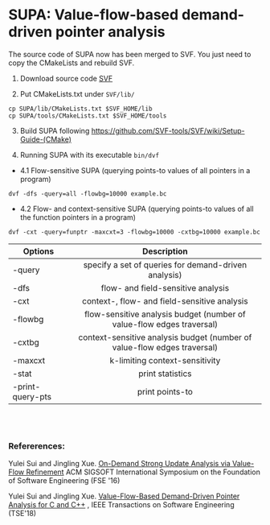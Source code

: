 # SUPA: Value-flow-based demand-driven pointer analysis

The source code of SUPA now has been merged to SVF. You just need to copy the CMakeLists and rebuild SVF.

1. Download source code [SVF](https://github.com/SVF-tools/SVF)

2. Put CMakeLists.txt under `SVF/lib/`
```
cp SUPA/lib/CMakeLists.txt $SVF_HOME/lib
cp SUPA/tools/CMakeLists.txt $SVF_HOME/tools
```
3. Build SUPA following https://github.com/SVF-tools/SVF/wiki/Setup-Guide-(CMake)

4. Running SUPA with its executable `bin/dvf`

* 4.1 Flow-sensitive SUPA (querying points-to values of all pointers in a program)
```
dvf -dfs -query=all -flowbg=10000 example.bc
```
* 4.2 Flow- and context-sensitive SUPA (querying points-to values of all the function pointers in a program)
```
dvf -cxt -query=funptr -maxcxt=3 -flowbg=10000 -cxtbg=10000 example.bc
```

| Options       | Description           | 
| ------------- |:-------------:|
|-query | specify a set of queries for demand-driven analysis)|
|-dfs | flow- and field-sensitive analysis |
|-cxt | context-, flow- and field-sensitive analysis|
|-flowbg | flow-sensitive analysis budget (number of value-flow edges traversal)|
|-cxtbg | context-sensitive analysis budget (number of value-flow edges traversal)|
|-maxcxt | k-limiting context-sensitivity|
|-stat | print statistics|
|-print-query-pts | print points-to|


<br />
<br />

### Refererences:

Yulei Sui and Jingling Xue. [On-Demand Strong Update Analysis via Value-Flow Refinement](https://yuleisui.github.io/publications/fse16.pdf) ACM SIGSOFT International Symposium on the Foundation of Software Engineering (FSE '16) 

Yulei Sui and Jingling Xue. [Value-Flow-Based Demand-Driven Pointer Analysis for C and C++](https://yuleisui.github.io/publications/tse18.pdf) , IEEE Transactions on Software Engineering (TSE'18) 

<br />

